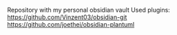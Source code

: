 Repository with my personal obsidian vault
Used plugins:
https://github.com/Vinzent03/obsidian-git
https://github.com/joethei/obsidian-plantuml